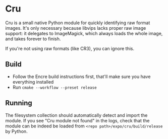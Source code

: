 # Cru

Cru is a small native Python module for quickly identifying raw format images.
It's only necessary because libvips lacks proper raw image support: it delegates
to ImageMagick, which always loads the whole image, and takes forever to finish.

If you're not using raw formats (like CR3), you can ignore this.

## Build

- Follow the Encre build instructions first,
that'll make sure you have everything installed
- Run `cmake --workflow --preset release`

## Running

The filesystem collection should automatically detect and import the module.
If you see "Cru module not found" in the logs, check that the module can be
indeed be loaded from `<repo path>/expo/cru/build/release` by Python.
